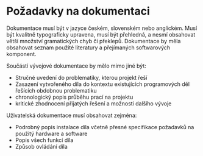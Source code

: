 # Požadavky na dokumentaci

Dokumentace musí být v jazyce českém, slovenském nebo anglickém. Musí být kvalitně typograficky upravena, musí být přehledná, a nesmí obsahovat větší množství gramatických chyb či překlepů. Dokumentace by měla obsahovat seznam použité literatury a přejímaných softwarových komponent.

Součástí vývojové dokumentace by mělo mimo jiné být:

* Stručné uvedení do problematiky, kterou projekt řeší
* Zasazení vytvořeného díla do kontextu existujících programových děl řešících obdobnou problematiku
* chronologický popis průběhu prací na projektu
* kritické zhodnocení přijatých řešení a možnosti dalšího vývoje

Uživatelská dokumentace musí obsahovat zejména:

* Podrobný popis instalace díla včetně přesné specifikace požadavků na použitý hardware a software
* Popis všech funkcí díla
* Způsob ovládání díla